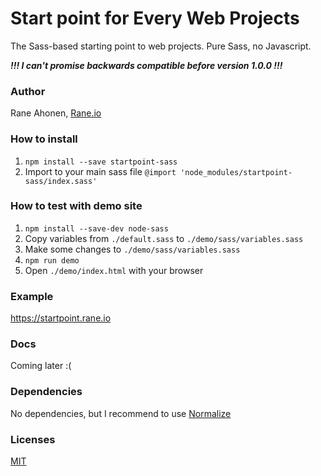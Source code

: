 # Start point for Every Web Projects

The Sass-based starting point to web projects. Pure Sass, no Javascript.

 ***!!! I can't promise backwards compatible before version 1.0.0 !!!***


### Author

Rane Ahonen, [Rane.io](https://rane.io)


### How to install

1. `npm install --save startpoint-sass`
1. Import to your main sass file `@import 'node_modules/startpoint-sass/index.sass'`


### How to test with demo site

1. `npm install --save-dev node-sass`
1. Copy variables from `./default.sass` to `./demo/sass/variables.sass`
1. Make some changes to `./demo/sass/variables.sass`
1. `npm run demo`
1. Open `./demo/index.html` with your browser


### Example

https://startpoint.rane.io


### Docs

Coming later :(


### Dependencies

No dependencies, but I recommend to use [Normalize](https://necolas.github.io/normalize.css/)

### Licenses
[MIT](https://spdx.org/licenses/MIT.html)
